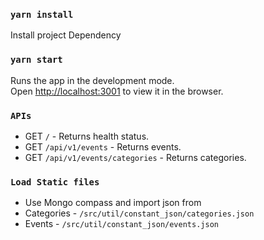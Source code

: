 ### `yarn install`

Install project Dependency

### `yarn start`

Runs the app in the development mode.\
Open [http://localhost:3001](http://localhost:3001) to view it in the browser.


### `APIs`

- GET `/` - Returns health status.
- GET `/api/v1/events` - Returns events.
- GET `/api/v1/events/categories` - Returns categories.

### `Load Static files`

- Use Mongo compass and import json from
- Categories - `/src/util/constant_json/categories.json`
- Events - `/src/util/constant_json/events.json`
